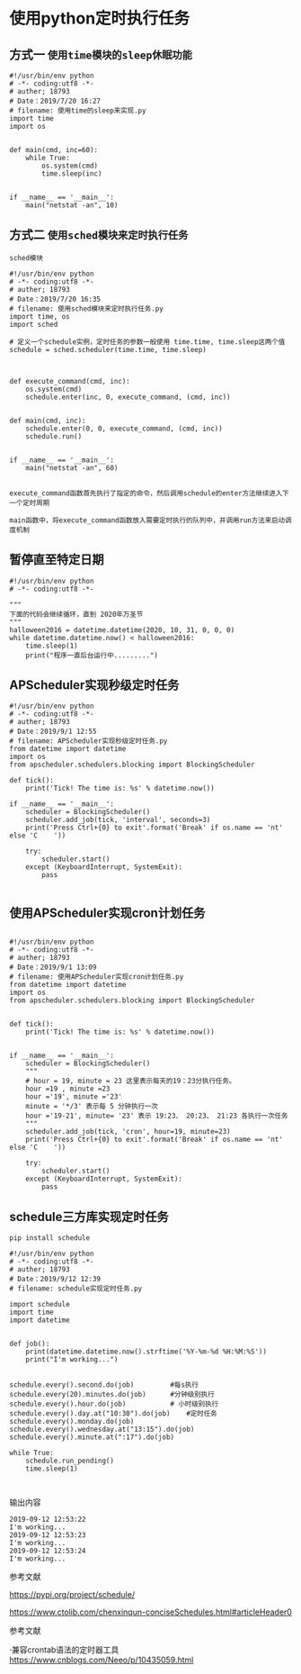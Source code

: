 # 使用python定时执行任务

## 方式一 `使用time模块的sleep休眠功能`
```
#!/usr/bin/env python
# -*- coding:utf8 -*-
# auther; 18793
# Date：2019/7/20 16:27
# filename: 使用time的sleep来实现.py
import time
import os


def main(cmd, inc=60):
    while True:
        os.system(cmd)
        time.sleep(inc)


if __name__ == '__main__':
    main("netstat -an", 10)

```

## 方式二 `使用sched模块来定时执行任务`
`sched模块`

``` 
#!/usr/bin/env python
# -*- coding:utf8 -*-
# auther; 18793
# Date：2019/7/20 16:35
# filename: 使用sched模块来定时执行任务.py
import time, os
import sched

# 定义一个schedule实例，定时任务的参数一般使用 time.time, time.sleep这两个值
schedule = sched.scheduler(time.time, time.sleep)



def execute_command(cmd, inc):
    os.system(cmd)
    schedule.enter(inc, 0, execute_command, (cmd, inc))


def main(cmd, inc):
    schedule.enter(0, 0, execute_command, (cmd, inc))
    schedule.run()


if __name__ == '__main__':
    main("netstat -an", 60)


```
`execute_command函数首先执行了指定的命令，然后调用schedule的enter方法继续进入下一个定时周期`

`main函数中，将execute_command函数放入需要定时执行的队列中，并调用run方法来启动调度机制`


## 暂停直至特定日期
``` 
#!/usr/bin/env python
# -*- coding:utf8 -*-

"""
下面的代码会继续循环，直到 2020年万圣节
"""
halloween2016 = datetime.datetime(2020, 10, 31, 0, 0, 0)
while datetime.datetime.now() < halloween2016:
    time.sleep(1)
    print("程序一直后台运行中.........")

```

## APScheduler实现秒级定时任务
``` 
#!/usr/bin/env python
# -*- coding:utf8 -*-
# auther; 18793
# Date：2019/9/1 12:55
# filename: APScheduler实现秒级定时任务.py
from datetime import datetime
import os
from apscheduler.schedulers.blocking import BlockingScheduler

def tick():
    print('Tick! The time is: %s' % datetime.now())

if __name__ == '__main__':
    scheduler = BlockingScheduler()
    scheduler.add_job(tick, 'interval', seconds=3)
    print('Press Ctrl+{0} to exit'.format('Break' if os.name == 'nt' else 'C    '))

    try:
        scheduler.start()
    except (KeyboardInterrupt, SystemExit):
        pass


```

## 使用APScheduler实现cron计划任务
``` 

#!/usr/bin/env python
# -*- coding:utf8 -*-
# auther; 18793
# Date：2019/9/1 13:09
# filename: 使用APScheduler实现cron计划任务.py
from datetime import datetime
import os
from apscheduler.schedulers.blocking import BlockingScheduler


def tick():
    print('Tick! The time is: %s' % datetime.now())


if __name__ == '__main__':
    scheduler = BlockingScheduler()
    """
    # hour = 19, minute = 23 这里表示每天的19：23分执行任务。
    hour =19 , minute =23
    hour ='19', minute ='23'
    minute = '*/3' 表示每 5 分钟执行一次
    hour ='19-21', minute= '23' 表示 19:23、 20:23、 21:23 各执行一次任务
    """
    scheduler.add_job(tick, 'cron', hour=19, minute=23)
    print('Press Ctrl+{0} to exit'.format('Break' if os.name == 'nt' else 'C    '))

    try:
        scheduler.start()
    except (KeyboardInterrupt, SystemExit):
        pass

```

## schedule三方库实现定时任务

`pip install schedule`

``` 
#!/usr/bin/env python
# -*- coding:utf8 -*-
# auther; 18793
# Date：2019/9/12 12:39
# filename: schedule实现定时任务.py

import schedule
import time
import datetime


def job():
    print(datetime.datetime.now().strftime('%Y-%m-%d %H:%M:%S'))
    print("I'm working...")


schedule.every().second.do(job)         #每s执行
schedule.every(20).minutes.do(job)      #分钟级别执行
schedule.every().hour.do(job)           # 小时级别执行
schedule.every().day.at("10:30").do(job)    #定时任务
schedule.every().monday.do(job)
schedule.every().wednesday.at("13:15").do(job)
schedule.every().minute.at(":17").do(job)

while True:
    schedule.run_pending()
    time.sleep(1)



```
输出内容
``` 
2019-09-12 12:53:22
I'm working...
2019-09-12 12:53:23
I'm working...
2019-09-12 12:53:24
I'm working...

```

参考文献

https://pypi.org/project/schedule/

https://www.ctolib.com/chenxinqun-conciseSchedules.html#articleHeader0

参考文献

·兼容crontab语法的定时器工具
https://www.cnblogs.com/Neeo/p/10435059.html
